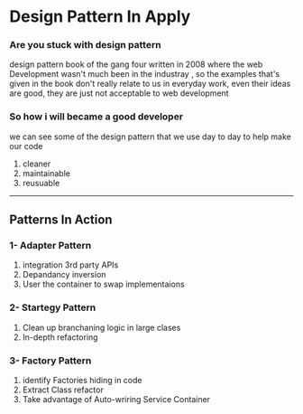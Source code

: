 # Design Pattern In Apply



### Are you stuck with design pattern 

design pattern book of the gang four written in 2008 where the web Development wasn't much been in the industray ,
so the examples that's given in the book don't really relate to us in everyday work, even their ideas are good, they are just not acceptable to web development

### So how i will became a good developer 
we can see some of the design pattern that we use day to day to help make our code 
1. cleaner
2. maintainable 
3. reusuable 

<hr>

## Patterns In Action

### 1- Adapter Pattern 

1. integration 3rd party APIs
2. Depandancy inversion
3. User the container to swap implementaions

### 2- Startegy Pattern 

1. Clean up branchaning logic in large clases
2. In-depth refactoring 

### 3- Factory Pattern 

1. identify Factories hiding in code 
2. Extract Class refactor 
3. Take advantage of Auto-wriring Service Container


